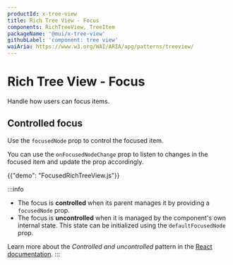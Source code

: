 ```yaml
---
productId: x-tree-view
title: Rich Tree View - Focus
components: RichTreeView, TreeItem
packageName: '@mui/x-tree-view'
githubLabel: 'component: tree view'
waiAria: https://www.w3.org/WAI/ARIA/apg/patterns/treeview/
---
```


# Rich Tree View - Focus

<p class="description">Handle how users can focus items.</p>

## Controlled focus

Use the `focusedNode` prop to control the focused item.

You can use the `onFocusedNodeChange` prop to listen to changes in the focused item and update the prop accordingly.

{{"demo": "FocusedRichTreeView.js"}}

:::info

- The focus is **controlled** when its parent manages it by providing a `focusedNode` prop.
- The focus is **uncontrolled** when it is managed by the component's own internal state. This state can be initialized using the `defaultFocusedNode` prop.

Learn more about the _Controlled and uncontrolled_ pattern in the [React documentation](https://react.dev/learn/sharing-state-between-components#controlled-and-uncontrolled-components).
:::
